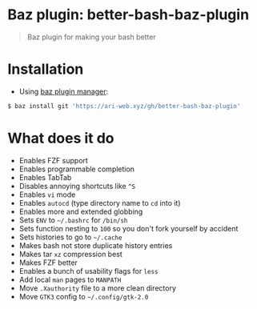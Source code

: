 # Baz plugin: better-bash-baz-plugin

> Baz plugin for making your bash better

# Installation

- Using [baz plugin manager](https://ari-web.xyz/gh/baz):

```bash
$ baz install git 'https://ari-web.xyz/gh/better-bash-baz-plugin'
```

# What does it do

- Enables FZF support
- Enables programmable completion
- Enables TabTab
- Disables annoying shortcuts like `^S`
- Enables `vi` mode
- Enables `autocd` (type directory name to `cd` into it)
- Enables more and extended globbing
- Sets `ENV` to `~/.bashrc` for `/bin/sh`
- Sets function nesting to `100` so you don't fork yourself
  by accident
- Sets histories to go to `~/.cache`
- Makes bash not store duplicate history entries
- Makes tar `xz` compression best
- Makes FZF better
- Enables a bunch of usability flags for `less`
- Add local `man` pages to `MANPATH`
- Move `.Xauthority` file to a more clean directory
- Move `GTK3` config to `~/.config/gtk-2.0`
